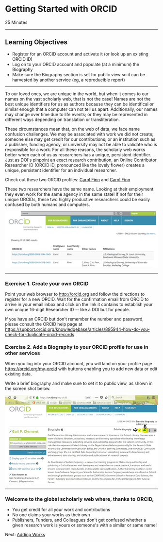 #  Getting Started with ORCID
25 Minutes

---

## Learning Objectives

* Register for an ORCID account and activate it (or look up an existing ORCID iD)
* Log on to your ORCID account and populate (at a  minimum) the Biography
* Make sure the Biography section is set for public view so it can be harvested by another service (eg, a reproducible report)

---
To our loved ones, we are unique in the world, but when it comes to our names on the vast scholarly web, that is not the case! Names are not the best unique identifiers for us as authors because they can be identifical or similar enough that a computer can not tell us apart. Additionally, our names may change over time due to life events; or they may be represented in different ways depending on translation or transliteration. 

These circumstances mean that, on the web of data, we face name confusion challenges. 
We may be associated with work we did not create; someone else may get credit for our 
contributions; or an institution such as a publisher, funding agency, or university 
may not be able to validate who is responsible for a work. For all these reasons, 
the scholarly web works better when each of us as researchers has a unique, 
persistent identifier. Just as DOI's pinpoint an exact research contribution, an 
Online Contributor Researcher ID (ORCID iD, pronounced like the lovely flower) 
creates a unique, persistent identifier for an individual researcher.

Check out these two ORCID profiles: [Carol
Finn](https://orcid.org/0000-0003-3144-1645) and [Carol
Finn](https://orcid.org/0000-0002-6178-0405)

These two researchers have the same name. Looking at their employment they even work for the same 
agency in the same state!  If not for their unique ORCIDs, these two highly productive 
researchers could be easily confused by both humans and computers. 

<img src="img/orcid_example.png" alt="Example ORCiD data for two researchers"
width="1000px">

---

### Exercise 1. Create your own ORCID

Point your web browser to http://orcid.org and follow the directions to register for a new ORCID. Wait for the confirmation email from ORCID to arrive in your email inbox and click on the link it contains to establish your own unique 16-digit Researcher ID -- like a DOI but for people.

If you have an ORCID but don't remember the number and password, plesae consult the ORCID help page at <https://support.orcid.org/knowledgebase/articles/895944-how-do-you-check-for-duplicate-orcid-records>

### Exercise 2. Add a Biography to your ORCID profile for use in other services

When you log into your ORCID account, you will land on your profile page <https://orcid.org/my-orcid> with buttons enabling you to add new data or edit existing data.

Write a brief biography and make sure to set it to public view, as shown in the screen shot below.

![ORCID Biography](img/orcid_bio.jpg)

---

### Welcome to the global scholarly web where, thanks to ORCID,

- You get credit for all your work and contributions 
- No one claims your works as their own
- Publishers, Funders, and Colleagues don't get confused whether a given research work is yours or someone's with a similar or same name!

Next: [Adding Works](01-adding-works.html)
